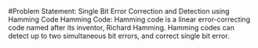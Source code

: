 #Problem Statement: Single Bit Error Correction and Detection using Hamming Code 
Hamming Code: Hamming code is a linear error-correcting code named after its inventor, Richard Hamming. Hamming codes can detect up to two simultaneous bit errors, and correct single bit error.

